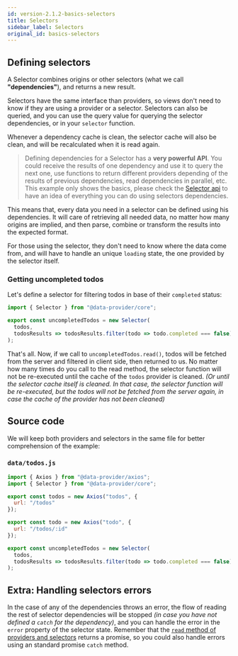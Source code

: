 ```yaml
---
id: version-2.1.2-basics-selectors
title: Selectors
sidebar_label: Selectors
original_id: basics-selectors
---
```


## Defining selectors

A Selector combines origins or other selectors (what we call __"dependencies"__), and returns a new result.

Selectors have the same interface than providers, so views don't need to know if they are using a provider or a selector. Selectors can also be queried, and you can use the query value for querying the selector dependencies, or in your `selector` function.

Whenever a dependency cache is clean, the selector cache will also be clean, and will be recalculated when it is read again.

> Defining dependencies for a Selector has a __very powerful API__. You could receive the results of one dependency and use it to query the next one, use functions to return different providers depending of the results of previous dependencies, read dependencies in parallel, etc. This example only shows the basics, please check the [Selector api](api-selector.md) to have an idea of everything you can do using selectors dependencies.

This means that, every data you need in a selector can be defined using his dependencies. It will care of retrieving all needed data, no matter how many origins are implied, and then parse, combine or transform the results into the expected format.

For those using the selector, they don't need to know where the data come from, and will have to handle an unique `loading` state, the one provided by the selector itself.

### Getting uncompleted todos

Let's define a selector for filtering todos in base of their `completed` status:

```javascript
import { Selector } from "@data-provider/core";

export const uncompletedTodos = new Selector(
  todos,
  todosResults => todosResults.filter(todo => todo.completed === false)
);
```

That's all. Now, if we call to `uncompletedTodos.read()`, todos will be fetched from the server and filtered in client side, then returned to us. No matter how many times do you call to the read method, the selector function will not be re-executed until the cache of the `todos` provider is cleaned. _(Or until the selector cache itself is cleaned. In that case, the selector function will be re-executed, but the todos will not be fetched from the server again, in case the cache of the provider has not been cleaned)_

## Source code

We will keep both providers and selectors in the same file for better comprehension of the example:

### `data/todos.js`

```javascript
import { Axios } from "@data-provider/axios";
import { Selector } from "@data-provider/core";

export const todos = new Axios("todos", {
  url: "/todos"
});

export const todo = new Axios("todo", {
  url: "/todos/:id"
});

export const uncompletedTodos = new Selector(
  todos,
  todosResults => todosResults.filter(todo => todo.completed === false)
);
```

## Extra: Handling selectors errors

In the case of any of the dependencies throws an error, the flow of reading the rest of selector dependencies will be stopped _(in case you have not defined a `catch` for the dependency)_, and you can handle the error in the `error` property of the selector state. Remember that the [`read` method of providers and selectors](api-providers-and-selectors-methods.md) returns a promise, so you could also handle errors using an standard promise `catch` method.
